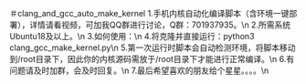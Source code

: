 ＃clang_and_gcc_auto_make_kernel
1.手机内核自动化编译脚本（含环境一键部署），详情请看视频，可加我QQ群进行讨论，Q群：701937935。\n
2.所需系统Ubuntu18及以上。\n
3.如何使用：\n
4.将克隆并直接运行：python3 clang_gcc_make_kernel.py\n
5.第一次运行时脚本会自动检测环境，将脚本移动到/root目录下，因此你的内核源码需放于/root目录下才能进行正常编译。\n
6.有问题请及时加群，会及时回复。\n
7.最后希望喜欢的朋友给个星星。。。。\n
